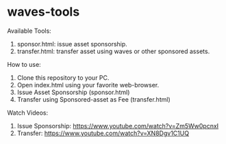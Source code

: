 # waves-tools
Available Tools:
1. sponsor.html: issue asset sponsorship.
2. transfer.html: transfer asset using waves or other sponsored assets.

How to use:
1. Clone this repository to your PC.
2. Open index.html using your favorite web-browser.
3. Issue Asset Sponsorship (sponsor.html)
4. Transfer using Sponsored-asset as Fee (transfer.html)

Watch Videos:
1. Issue Sponsorship: https://www.youtube.com/watch?v=Zm5Ww0pcnxI
2. Transfer: https://www.youtube.com/watch?v=XN8Dgv1C1UQ
